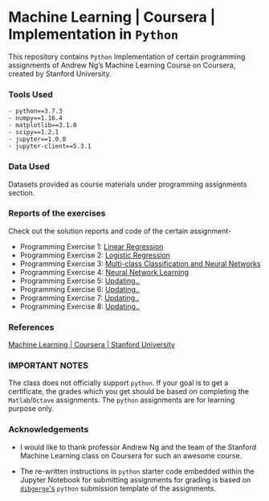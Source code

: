# Machine Learning | Coursera | Implementation in `Python`
This repository contains `Python` Implementation of certain programming assignments of Andrew Ng’s Machine Learning Course on Coursera, created by Stanford University.

### Tools Used

    - python==3.7.3
    - numpy==1.16.4
    - matplotlib==3.1.0
    - scipy==1.2.1
    - jupyter==1.0.0
    - jupyter-client==5.3.1

### Data Used

Datasets provided as course materials under programming assignments section.

### Reports of the exercises

Check out the solution reports and code of the certain assignment-

*  Programming Exercise 1: [Linear Regression](https://github.com/anwarcsebd/machine-learning-coursera/blob/master/machine-learning-ex1/exercise1.ipynb)
*  Programming Exercise 2: [Logistic Regression](https://github.com/anwarcsebd/machine-learning-coursera/blob/master/machine-learning-ex2/exercise2.ipynb)
*  Programming Exercise 3: [Multi-class Classification and Neural Networks](https://github.com/anwarcsebd/machine-learning-coursera/blob/master/machine-learning-ex3/exercise3.ipynb)
*  Programming Exercise 4: [Neural Network Learning](https://github.com/anwarcsebd/machine-learning-coursera/blob/master/machine-learning-ex4/exercise4.ipynb)
*  Programming Exercise 5: [Updating..](#)
*  Programming Exercise 6: [Updating..](#)
*  Programming Exercise 7: [Updating..](#)
*  Programming Exercise 8: [Updating..](#)

### References

[Machine Learning | Coursera |  Stanford University](https://www.coursera.org/learn/machine-learning)

### IMPORTANT NOTES

The class does not officially support `python`. If your goal is to get a certificate, the grades which you get should be based on completing the `Matlab`/`Octave` assignments. The `python` assignments are for learning purpose only.

### Acknowledgements

- I would like to thank professor Andrew Ng and the team of the Stanford Machine Learning class on Coursera for such an awesome course.

- The re-written instructions in `python` starter code embedded within the Jupyter Notebook for submitting assignments for grading is based on [`dibgerge`'s](https://github.com/dibgerge/ml-coursera-python-assignments) `python` submission template of the assignments.
